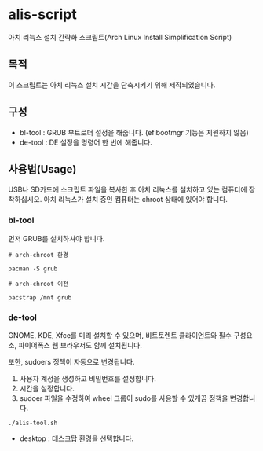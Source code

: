 # alis-script

아치 리눅스 설치 간략화 스크립트(Arch Linux Install Simplification Script)

## 목적

이 스크립트는 아치 리눅스 설치 시간을 단축시키기 위해 제작되었습니다.

## 구성

- bl-tool : GRUB 부트로더 설정을 해줍니다. (efibootmgr 기능은 지원하지 않음)
- de-tool : DE 설정을 명령어 한 번에 해줍니다.

## 사용법(Usage)

USB나 SD카드에 스크립트 파일을 복사한 후 아치 리눅스를 설치하고 있는 컴퓨터에 장착하십시오. 아치 리눅스가 설치 중인 컴퓨터는 chroot 상태에 있어야 합니다.

### bl-tool

먼저 GRUB를 설치하셔야 합니다.

```
# arch-chroot 환경

pacman -S grub

# arch-chroot 이전

pacstrap /mnt grub

```

### de-tool

GNOME, KDE, Xfce를 미리 설치할 수 있으며, 비트토렌트 클라이언트와 필수 구성요소, 파이어폭스 웹 브라우저도 함께 설치됩니다.

또한, sudoers 정책이 자동으로 변경됩니다.

1. 사용자 계정을 생성하고 비밀번호를 설정합니다.
2. 시간을 설정합니다.
3. sudoer 파일을 수정하여 wheel 그룹이 sudo를 사용할 수 있게끔 정책을 변경합니다.

```
./alis-tool.sh
```

- desktop : 데스크탑 환경을 선택합니다.
